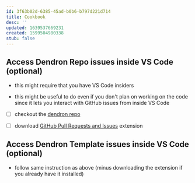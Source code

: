 ```yaml
---
id: 3f63b02d-6385-45ad-b0b6-b797d221d714
title: Cookbook
desc: ''
updated: 1639537669231
created: 1599504980338
stub: false
---
```

## Access Dendron Repo issues inside VS Code (optional)

- this might require that you have VS Code insiders

- this might be useful to do even if you don't plan on working on the code since it lets you interact with GitHub issues from inside VS Code

- [ ] checkout the [dendron repo](https://link.dendron.so/github)

- [ ] download [GitHub Pull Requests and Issues](https://marketplace.visualstudio.com/items?itemName=GitHub.vscode-pull-request-github) extension 

## Access Dendron Template issues inside VS Code (optional)

- follow same instruction as above (minus downloading the extension if you already have it installed)

